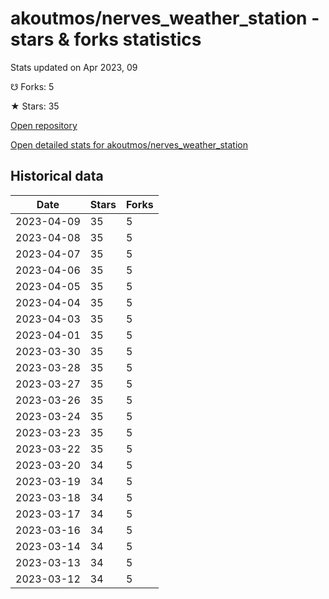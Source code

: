 # akoutmos/nerves_weather_station - stars & forks statistics

Stats updated on Apr 2023, 09

☋ Forks: 5

★ Stars: 35

[Open repository](https://github.com/akoutmos/nerves_weather_station)

[Open detailed stats for akoutmos/nerves_weather_station](https://reviewgithub.com/rep/akoutmos/nerves_weather_station)

## Historical data
| Date | Stars | Forks |
|------|-------|-------|
| 2023-04-09 | 35 | 5 | 
| 2023-04-08 | 35 | 5 | 
| 2023-04-07 | 35 | 5 | 
| 2023-04-06 | 35 | 5 | 
| 2023-04-05 | 35 | 5 | 
| 2023-04-04 | 35 | 5 | 
| 2023-04-03 | 35 | 5 | 
| 2023-04-01 | 35 | 5 | 
| 2023-03-30 | 35 | 5 | 
| 2023-03-28 | 35 | 5 | 
| 2023-03-27 | 35 | 5 | 
| 2023-03-26 | 35 | 5 | 
| 2023-03-24 | 35 | 5 | 
| 2023-03-23 | 35 | 5 | 
| 2023-03-22 | 35 | 5 | 
| 2023-03-20 | 34 | 5 | 
| 2023-03-19 | 34 | 5 | 
| 2023-03-18 | 34 | 5 | 
| 2023-03-17 | 34 | 5 | 
| 2023-03-16 | 34 | 5 | 
| 2023-03-14 | 34 | 5 | 
| 2023-03-13 | 34 | 5 | 
| 2023-03-12 | 34 | 5 | 

